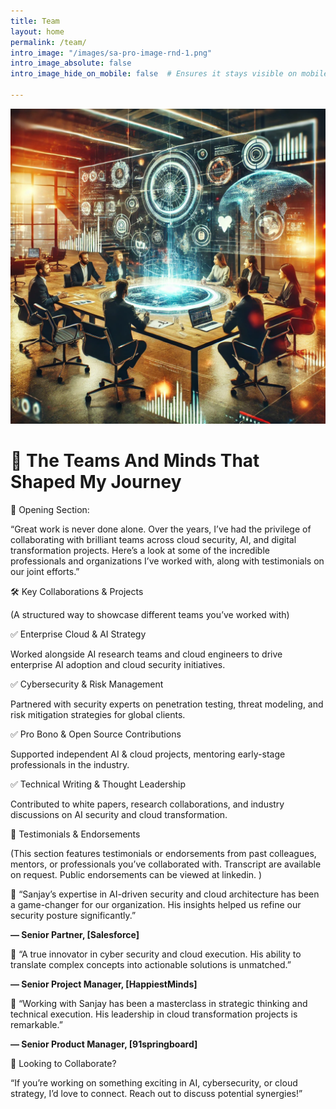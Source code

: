 ```yaml
---
title: Team
layout: home
permalink: /team/
intro_image: "/images/sa-pro-image-rnd-1.png"
intro_image_absolute: false
intro_image_hide_on_mobile: false  # Ensures it stays visible on mobile

---
```


![Team Collaboration](/images/sa-pro-image-rnd-1.png)

# 🚀  The Teams And Minds That Shaped My Journey

🔹 Opening Section: 

 
 

“Great work is never done alone. Over the years, I’ve had the privilege of collaborating with brilliant teams across cloud security, AI, and digital transformation projects. Here’s a look at some of the incredible professionals and organizations I’ve worked with, along with testimonials on our joint efforts.” 

 

 

🛠️ Key Collaborations & Projects 

 
 

(A structured way to showcase different teams you’ve worked with) 

 
 

✅ Enterprise Cloud & AI Strategy 

Worked alongside AI research teams and cloud engineers to drive enterprise AI adoption and cloud security initiatives. 

 
 

✅ Cybersecurity & Risk Management 

Partnered with security experts on penetration testing, threat modeling, and risk mitigation strategies for global clients. 

 
 

✅ Pro Bono & Open Source Contributions 

Supported independent AI & cloud projects, mentoring early-stage professionals in the industry. 

 
 

✅ Technical Writing & Thought Leadership 

Contributed to white papers, research collaborations, and industry discussions on AI security and cloud transformation. 

 

 

 

📢 Testimonials & Endorsements 

 
 

(This section features testimonials or endorsements from past colleagues, mentors, or professionals you’ve collaborated with. Transcript are available on request. Public endorsements can be viewed at linkedin. ) 

 
 

💬 “Sanjay’s expertise in AI-driven security and cloud architecture has been a game-changer for our organization. His insights helped us refine our security posture significantly.” 

**— Senior Partner, [Salesforce]** 

 
 

💬 “A true innovator in cyber security and cloud execution. His ability to translate complex concepts into actionable solutions is unmatched.” 

**— Senior Project Manager, [HappiestMinds]** 

 
 

💬 “Working with Sanjay has been a masterclass in strategic thinking and technical execution. His leadership in cloud transformation projects is remarkable.” 

**— Senior Product Manager, [91springboard]** 

 


 

 

🤝 Looking to Collaborate? 

 
 

“If you’re working on something exciting in AI, cybersecurity, or cloud strategy, I’d love to connect. Reach out to discuss potential synergies!” 

 
